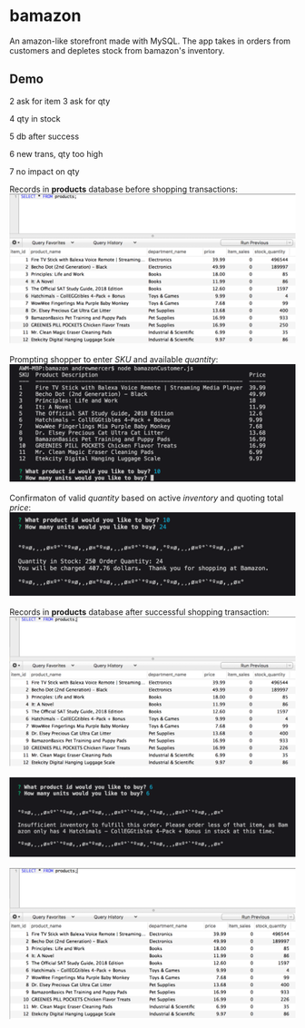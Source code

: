 # bamazon
An amazon-like storefront made with MySQL. The app takes in orders from customers and depletes stock from bamazon's inventory.

## Demo


2 ask for item
3 ask for qty

4 qty in stock

5 db after success

6 new trans, qty too high

7 no impact on qty


Records in **products** database before shopping transactions:   
![Screenshot](/screenshots/bamazonDemo1.png)
<br />  
Prompting shopper to enter *SKU* and available *quantity*:
![Screenshot](/screenshots/bamazonDemo2.png)
<br />  
Confirmaton of valid *quantity* based on active *inventory* and quoting total *price*:
![Screenshot](/screenshots/bamazonDemo3.png)
<br />  
Records in **products** database after successful shopping transaction:
![Screenshot](/screenshots/bamazonDemo4.png)
<br />  
![Screenshot](/screenshots/bamazonDemo5.png)
<br />  
![Screenshot](/screenshots/bamazonDemo6.png)
<br />  